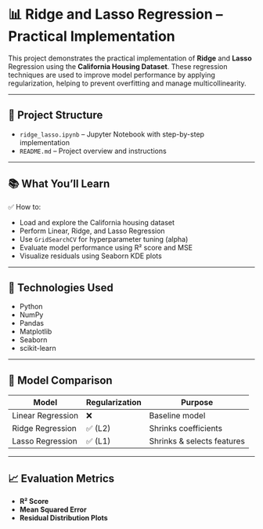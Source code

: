# 📊 Ridge and Lasso Regression – Practical Implementation

This project demonstrates the practical implementation of **Ridge** and **Lasso** Regression using the **California Housing Dataset**. These regression techniques are used to improve model performance by applying regularization, helping to prevent overfitting and manage multicollinearity.

---

## 📁 Project Structure

- `ridge_lasso.ipynb` – Jupyter Notebook with step-by-step implementation
- `README.md` – Project overview and instructions

---

## 📚 What You’ll Learn

✅ How to:
- Load and explore the California housing dataset  
- Perform Linear, Ridge, and Lasso Regression  
- Use `GridSearchCV` for hyperparameter tuning (alpha)  
- Evaluate model performance using R² score and MSE  
- Visualize residuals using Seaborn KDE plots

---

## 🧰 Technologies Used

- Python
- NumPy
- Pandas
- Matplotlib
- Seaborn
- scikit-learn

---

## 🧪 Model Comparison

| Model             | Regularization | Purpose                     |
|------------------|----------------|-----------------------------|
| Linear Regression| ❌             | Baseline model              |
| Ridge Regression | ✅ (L2)        | Shrinks coefficients        |
| Lasso Regression | ✅ (L1)        | Shrinks & selects features  |

---

## 📈 Evaluation Metrics

- **R² Score**
- **Mean Squared Error**
- **Residual Distribution Plots**

